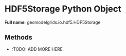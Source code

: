 # HDF5Storage Python Object 

**Full name**: geomodelgrids.io.hdf5.HDF5Storage

## Methods

* :TODO: ADD MORE HERE
